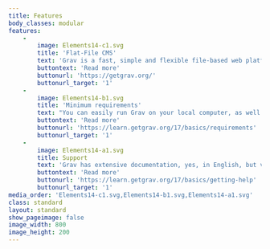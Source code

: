```yaml
---
title: Features
body_classes: modular
features:
    -
        image: Elements14-c1.svg
        title: 'Flat-File CMS'
        text: 'Grav is a fast, simple and flexible file-based web platform. No installation required. Just extract the ZIP file and you''re up and running. Although Grav follows similar principles to other flat file CMS platforms, it has a different design philosophy than most.'
        buttontext: 'Read more'
        buttonurl: 'https://getgrav.org/'
        buttonurl_target: '1'
    -
        image: Elements14-b1.svg
        title: 'Minimum requirements'
        text: "You can easily run Grav on your local computer, as well as on 99% of all web hosts. These are the Grav system requirements: <br>\n<strong>Web server</strong> (Apache, Nginx, LiteSpeed, Lightly, IIS, etc.) and\n<strong>PHP </strong>7.3.6 or higher</strong>.<br>That's all!"
        buttontext: 'Read more'
        buttonurl: 'https://learn.getgrav.org/17/basics/requirements'
        buttonurl_target: '1'
    -
        image: Elements14-a1.svg
        title: Support
        text: 'Grav has extensive documentation, yes, in English, but very detailed, which will allow anyone with minimal knowledge of web programming to start designing web pages with Grav.'
        buttontext: 'Read more'
        buttonurl: 'https://learn.getgrav.org/17/basics/getting-help'
        buttonurl_target: '1'
media_order: 'Elements14-c1.svg,Elements14-b1.svg,Elements14-a1.svg'
class: standard
layout: standard
show_pageimage: false
image_width: 800
image_height: 200
---
```


